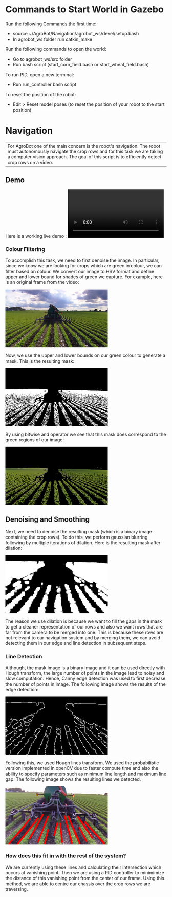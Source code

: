 # Commands to Start World in Gazebo

Run the following Commands the first time:
-	source ~/AgroBot/Navigation/agrobot_ws/devel/setup.bash
-	In agrobot_ws folder run catkin_make

Run the following commands to open the world:
-	Go to agrobot_ws/src folder
-	Run bash script (start_corn_field.bash or start_wheat_field.bash)

To run PID, open a new terminal:
- Run run_controller bash script

To reset the position of the robot:
-	Edit > Reset model poses (to reset the position of your robot to the start position)


# Navigation
<table>
<tr>
<td>
 For AgroBot one of the main concern is the robot's navigation. The robot must autonomously navigate the crop rows and for this task we are taking a computer vision approach. The goal of this script is to efficiently detect crop rows on a video.
</td>
</tr>
</table>


## Demo
Here is a working live demo :   ![](/Demo/Demo_2.mp4)


### Colour Filtering
To accomplish this task, we need to first denoise the image. In particular, since we know we are looking for crops which are green in colour, we can filter based on colour. We convert our image to HSV format and define upper and lower bound for shades of green we capture. For example, here is an original frame from the video:

![](/Demo/crop.png)

Now, we use the upper and lower bounds on our green colour to generate a mask. This is the resulting mask:

![](/Demo/mask.png)

By using bitwise and operator we see that this mask does correspond to the green regions of our image:

![](/Demo/greenregions.png)


## Denoising and Smoothing
Next, we need to denoise the resulting mask (which is a binary image containing the crop rows). To do this, we perform gaussian blurring following by multiple iterations of dilation. Here is the resulting mask after dilation:

![](/Demo/denoising.png)

The reason we use dilation is because we want to fill the gaps in the mask to get a cleaner representation of our rows and also we want rows that are far from the camera to be merged into one. This is because these rows are not relevant to our navigation system and by merging them, we can avoid detecting them in our edge and line detection in subsequent steps.


### Line Detection
Although, the mask image is a binary image and it can be used directly with Hough transform, the large number of points in the image lead to noisy and slow computation. Hence, Canny edge detection was used to first decrease the number of points in image. The following image shows the results of the edge detection:

![](/Demo/linedetection.png)

Following this, we used Hough lines transform. We used the probabilistic version implemented in openCV due to faster compute time and also the ability to specify parameters such as minimum line length and maximum line gap. The following image shows the resulting lines we detected.

![](/Demo/Houghlines.png)

### How does this fit in with the rest of the system?
We are currently using these lines and calculating their intersection which occurs at vanishing point. Then we are using a PID controller to minimimize the distance of this vanishing point from the center of our frame. Using this method, we are able to centre our chassis over the crop rows we are traversing.


